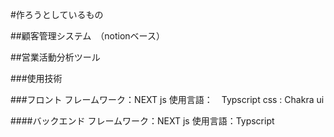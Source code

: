 #作ろうとしているもの　　


##顧客管理システム　（notionベース）


##営業活動分析ツール　

###使用技術

###フロント
フレームワーク：NEXT js
使用言語：　Typscript
css : Chakra ui

####バックエンド
フレームワーク：NEXT js
使用言語：Typscript
